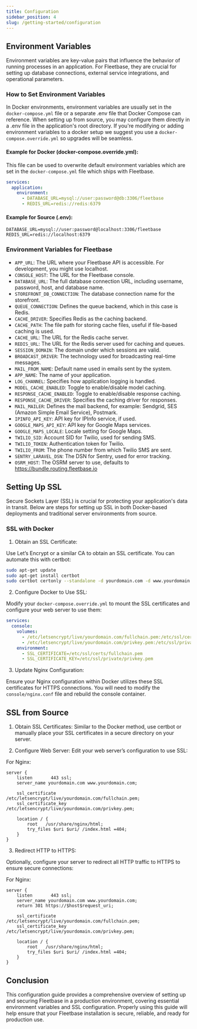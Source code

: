 ```yaml
---
title: Configuration
sidebar_position: 4
slug: /getting-started/configuration
---
```


## Environment Variables

Environment variables are key-value pairs that influence the behavior of running processes in an application. For Fleetbase, they are crucial for setting up database connections, external service integrations, and operational parameters.

### How to Set Environment Variables

In Docker environments, environment variables are usually set in the `docker-compose.yml` file or a separate .env file that Docker Compose can reference. When setting up from source, you may configure them directly in a .env file in the application's root directory. If you're modifying or adding environment variables to a docker setup we suggest you use a `docker-compose.override.yml` so upgrades will be seamless.

#### Example for Docker (docker-compose.override.yml):

This file can be used to overwrite default environment variables which are set in the `docker-compose.yml` file which ships with Fleetbase.

```yaml
services:
  application:
    environment:
      - DATABASE_URL=mysql://user:password@db:3306/fleetbase
      - REDIS_URL=redis://redis:6379
```

#### Example for Source (.env):

```plaintext
DATABASE_URL=mysql://user:password@localhost:3306/fleetbase
REDIS_URL=redis://localhost:6379
```

### Environment Variables for Fleetbase

- `APP_URL`: The URL where your Fleetbase API is accessible. For development, you might use localhost.
- `CONSOLE_HOST`: The URL for the Fleetbase console.
- `DATABASE_URL`: The full database connection URL, including username, password, host, and database name.
- `STOREFRONT_DB_CONNECTION`: The database connection name for the storefront.
- `QUEUE_CONNECTION`: Defines the queue backend, which in this case is Redis.
- `CACHE_DRIVER`: Specifies Redis as the caching backend.
- `CACHE_PATH`: The file path for storing cache files, useful if file-based caching is used.
- `CACHE_URL`: The URL for the Redis cache server.
- `REDIS_URL`: The URL for the Redis server used for caching and queues.
- `SESSION_DOMAIN`: The domain under which sessions are valid.
- `BROADCAST_DRIVER`: The technology used for broadcasting real-time messages.
- `MAIL_FROM_NAME`: Default name used in emails sent by the system.
- `APP_NAME`: The name of your application.
- `LOG_CHANNEL`: Specifies how application logging is handled.
- `MODEL_CACHE_ENABLED`: Toggle to enable/disable model caching.
- `RESPONSE_CACHE_ENABLED`: Toggle to enable/disable response caching.
- `RESPONSE_CACHE_DRIVER`: Specifies the caching driver for responses.
- `MAIL_MAILER`: Defines the mail backend, for example: Sendgrid, SES (Amazon Simple Email Service), Postmark.
- `IPINFO_API_KEY`: API key for IPInfo service, if used.
- `GOOGLE_MAPS_API_KEY`: API key for Google Maps services.
- `GOOGLE_MAPS_LOCALE`: Locale setting for Google Maps.
- `TWILIO_SID`: Account SID for Twilio, used for sending SMS.
- `TWILIO_TOKEN`: Authentication token for Twilio.
- `TWILIO_FROM`: The phone number from which Twilio SMS are sent.
- `SENTRY_LARAVEL_DSN`: The DSN for Sentry, used for error tracking.
- `OSRM_HOST`: The OSRM server to use, defaults to https://bundle.routing.fleetbase.io

## Setting Up SSL

Secure Sockets Layer (SSL) is crucial for protecting your application's data in transit. Below are steps for setting up SSL in both Docker-based deployments and traditional server environments from source.

### SSL with Docker

1. Obtain an SSL Certificate:

Use Let’s Encrypt or a similar CA to obtain an SSL certificate. You can automate this with certbot:

```bash
sudo apt-get update
sudo apt-get install certbot
sudo certbot certonly --standalone -d yourdomain.com -d www.yourdomain.com
```

2. Configure Docker to Use SSL:

Modify your `docker-compose.override.yml` to mount the SSL certificates and configure your web server to use them:

```yaml
services:
  console:
    volumes:
      - /etc/letsencrypt/live/yourdomain.com/fullchain.pem:/etc/ssl/certs/fullchain.pem
      - /etc/letsencrypt/live/yourdomain.com/privkey.pem:/etc/ssl/private/privkey.pem
    environment:
      - SSL_CERTIFICATE=/etc/ssl/certs/fullchain.pem
      - SSL_CERTIFICATE_KEY=/etc/ssl/private/privkey.pem
```

3. Update Nginx Configuration:

Ensure your Nginx configuration within Docker utilizes these SSL certificates for HTTPS connections. You will need to modify the `console/nginx.conf` file and rebuild the console container.

## SSL from Source

1. Obtain SSL Certificates:
Similar to the Docker method, use certbot or manually place your SSL certificates in a secure directory on your server.

2. Configure Web Server:
Edit your web server’s configuration to use SSL:

For Nginx:

```nginx
server {
    listen       443 ssl;
    server_name yourdomain.com www.yourdomain.com;

    ssl_certificate /etc/letsencrypt/live/yourdomain.com/fullchain.pem;
    ssl_certificate_key /etc/letsencrypt/live/yourdomain.com/privkey.pem;

    location / {
        root   /usr/share/nginx/html;
        try_files $uri $uri/ /index.html =404;
    }
}
```

3. Redirect HTTP to HTTPS:

Optionally, configure your server to redirect all HTTP traffic to HTTPS to ensure secure connections:

For Nginx:

```nginx
server {
    listen       443 ssl;
    server_name yourdomain.com www.yourdomain.com;
    return 301 https://$host$request_uri;

    ssl_certificate /etc/letsencrypt/live/yourdomain.com/fullchain.pem;
    ssl_certificate_key /etc/letsencrypt/live/yourdomain.com/privkey.pem;

    location / {
        root   /usr/share/nginx/html;
        try_files $uri $uri/ /index.html =404;
    }
}
```

## Conclusion
This configuration guide provides a comprehensive overview of setting up and securing Fleetbase in a production environment, covering essential environment variables and SSL configuration. Properly using this guide will help ensure that your Fleetbase installation is secure, reliable, and ready for production use.